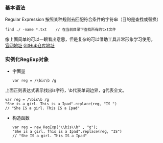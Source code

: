 ### 基本语法   
Regular Expression 按照某种规则去匹配符合条件的字符串（目的是查找或替换） 
  ```
  find ./ -name *.txt    // 在当前目录下查找所有的txt文件    
  ```    
  
像上面简单的可以一眼看出意思，但是复杂的可以借助工具非常形象学习使用。
[官网地址](www.regexper.com) [GitHub仓库地址](https://github.com/javallone/regexper-static)   

### 实例化RegExp对象      
* 字面量    
  ```
  var reg = /\bis\b /g   
  ```   
  
上面正则表达式表示找出is字符，\b代表单词边界，g代表全文。   
  ```  
  var reg = /\bis\b /g    
  "She is a girl. This is a Ipad".replace(reg, "IS ")
  // "She IS a girl. This IS a Ipad"     
  ```      
 * 构造函数    
   ```   
   var reg = new RegExp("\\bis\\b" , "g");    
   "She is a girl. This is a Ipad".replace(reg, "IS")     
   // "She IS a girl. This IS a Ipad"      
   ```     
      
 
 




